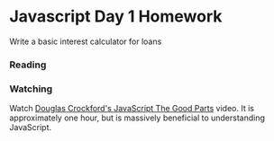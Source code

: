 # Javascript Day 1 Homework

Write a basic interest calculator for loans 


### Reading

### Watching

Watch [Douglas Crockford's JavaScript The Good Parts](http://www.youtube.com/watch?v=hQVTIJBZook) video. It is approximately one hour, but is massively beneficial to understanding JavaScript. 
